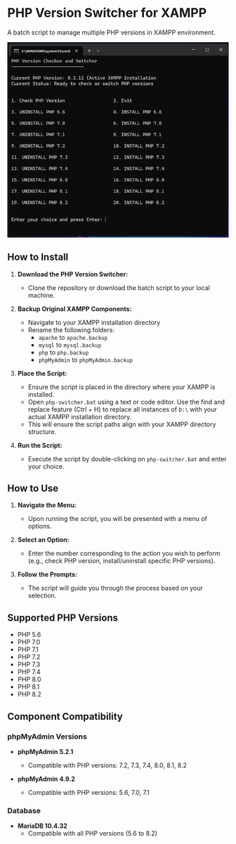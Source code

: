 # PHP Version Switcher for XAMPP

A batch script to manage multiple PHP versions in XAMPP environment.

![Screenshot](cmd.png)

## How to Install

1. **Download the PHP Version Switcher:**
   - Clone the repository or download the batch script to your local machine.

2. **Backup Original XAMPP Components:**
   - Navigate to your XAMPP installation directory
   - Rename the following folders:
     - `apache` to `apache.backup`
     - `mysql` to `mysql.backup`
     - `php` to `php.backup`
     - `phpMyAdmin` to `phpMyAdmin.backup`

3. **Place the Script:**
   - Ensure the script is placed in the directory where your XAMPP is installed.
   - Open `php-switcher.bat` using a text or code editor. Use the find and replace feature (Ctrl + H) to replace all instances of `D:\` with your actual XAMPP installation directory.
   - This will ensure the script paths align with your XAMPP directory structure.

4. **Run the Script:**
   - Execute the script by double-clicking on `php-switcher.bat` and enter your choice.

## How to Use

1. **Navigate the Menu:**
   - Upon running the script, you will be presented with a menu of options.

2. **Select an Option:**
   - Enter the number corresponding to the action you wish to perform (e.g., check PHP version, install/uninstall specific PHP versions).

3. **Follow the Prompts:**
   - The script will guide you through the process based on your selection.

## Supported PHP Versions
- PHP 5.6
- PHP 7.0
- PHP 7.1
- PHP 7.2
- PHP 7.3
- PHP 7.4
- PHP 8.0
- PHP 8.1
- PHP 8.2

## Component Compatibility

### phpMyAdmin Versions
- **phpMyAdmin 5.2.1**
  - Compatible with PHP versions: 7.2, 7.3, 7.4, 8.0, 8.1, 8.2

- **phpMyAdmin 4.9.2**
  - Compatible with PHP versions: 5.6, 7.0, 7.1

### Database
- **MariaDB 10.4.32**
  - Compatible with all PHP versions (5.6 to 8.2)